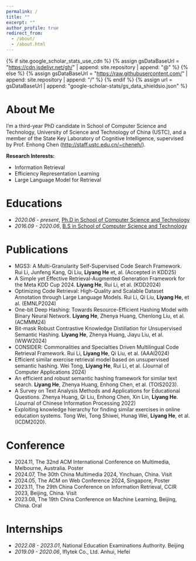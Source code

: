 ```yaml
---
permalink: /
title: ""
excerpt: ""
author_profile: true
redirect_from: 
  - /about/
  - /about.html
---
```


{% if site.google_scholar_stats_use_cdn %}
{% assign gsDataBaseUrl = "https://cdn.jsdelivr.net/gh/" | append: site.repository | append: "@" %}
{% else %}
{% assign gsDataBaseUrl = "https://raw.githubusercontent.com/" | append: site.repository | append: "/" %}
{% endif %}
{% assign url = gsDataBaseUrl | append: "google-scholar-stats/gs_data_shieldsio.json" %}

# About Me
<span class='anchor' id='about-me'></span>

I’m a third-year PhD candidate in School of Computer Science and Technology, University of Science and Technology of China (USTC), and a member of the State Key Laboratory of Cognitive Intelligence, supervised by Prof. Enhong Chen (http://staff.ustc.edu.cn/~cheneh/).

 <!-- <a href='https://scholar.google.com/citations?user=WMkMTb4AAAAJ'><img src="https://img.shields.io/endpoint?url={{ url | url_encode }}&logo=Google%20Scholar&labelColor=f6f6f6&color=9cf&style=flat&label=引用"></a>。 -->

**Research Interests:**
- Information Retrieval
- Efficiency Representation Learning
- Large Language Model for Retrieval


<span class='anchor' id='-xl'></span>

# Educations
- *2020.06 - present*, <a href="https://en.ustc.edu.cn/">Ph.D in School of Computer Science and Technology</a>
- *2016.09 - 2020.06*, <a href="https://en.ustc.edu.cn/">B.S in School of Computer Science and Technology</a>
 
<span class='anchor' id='-lwzl'></span>

# Publications

- MGS3: A Multi-Granularity Self-Supervised Code Search Framework. Rui Li, Junfeng Kang, Qi Liu, **Liyang He** et, al. (Accepted in KDD25)
- A Simple yet Effective Retrieval-Augmented Generation Framework for the Meta KDD Cup 2024. **Liyang He**, Rui Li, et al. (KDD2024)
- Optimizing Code Retrieval: High-Quality and Scalable Dataset Annotation through Large Language Models. Rui Li, Qi Liu, **Liyang He**, et al. (EMNLP2024)
- One-bit Deep Hashing: Towards Resource-Efficient Hashing Model with Binary Neural Network. **Liyang He**, Zhenya Huang, Chenlong Liu, et al. (ACMMM24)
- Bit-mask Robust Contrastive Knowledge Distillation for Unsupervised Semantic Hashing. **Liyang He**, Zhenya Huang, Jiayu Liu, et al. (WWW2024)
- CONSIDER: Commonalities and Specialties Driven Multilingual Code Retrieval Framework. Rui Li, **Liyang He**, Qi Liu, et al. (AAAI2024)
- Efficient similar exercise retrieval model based on unsupervised semantic hashing. Wei Tong, **Liyang He**, Rui Li, et al. (Journal of Computer Applications 2024)
- An efficient and robust semantic hashing framework for similar text search. **Liyang He**, Zhenya Huang, Enhong Chen, et al. (TOIS2023).
- A Survey on Text Analysis Methods and Applications for Educational Questions. Zhenya Huang, Qi Liu, Enhong Chen, Xin Lin, **Liyang He**. (Journal of Chinese Information Processing 2022)
- Exploiting knowledge hierarchy for finding similar exercises in online education systems. Tong Wei, Tong Shiwei, Hunag Wei, **Liyang He**, et al. (ICDM2020).

<span class='anchor' id='-xshy'></span>

# Conference
- 2024.11, The 32nd ACM International Conference on Multimedia, Melbourne, Australia. Poster</a>
- 2024.07, The 30th China Multimedia 2024, Yinchuan, China. Visit </a>
- 2024.05, The ACM on Web Conference 2024, Singapore, Poster </a>
- 2023.11, The 29th China Conference on Information Retrieval, CCIR 2023, Beijing, China. Visit </a>
- 2023.08, The 19th China Conference on Machine Learning, Beijing, China. Oral </a>

<span class='anchor' id='-gzsx'></span>

# Internships
- *2022.08 - 2023.01*, National Education Examinations Authority. Beijing</a>
- *2019.09 - 2020.06*, Iflytek Co., Ltd. Anhui, Hefei</a>

<!-- <span class='anchor' id='-ryjx'></span>

# 🏅 Honors and Awards
- *2024* 获得 第十四届“挑战杯”全国大学生课外学术科技作品竞赛 `一等奖`  
- *2024* 获得 第十三届“挑战杯”四川大学生课外学术科技作品竞赛 `一等奖` [[新闻]](https://www.sc.gov.cn/10462/10778/10876/2015/7/1/10341562.shtml)  
- *2014.12* 获得 第四届全国大学生工程训练综合能力竞赛（四川赛区） `一等奖` -->
